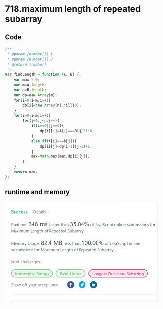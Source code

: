 718.maximum length of repeated subarray
=======================================
Code
----
```javascript
/**
 * @param {number[]} A
 * @param {number[]} B
 * @return {number}
 */
var findLength = function (A, B) {
    var max = 0;
    var m=A.length;
    var n=B.length;
    var dp=new Array(m);
    for(i=0;i<m;i++){
        dp[i]=new Array(n).fill(0);
    }
    for(i=0;i<m;i++){
        for(j=0;j<n;j++){
            if(i==0||j==0){
                dp[i][j]=A[i]===B[j]?1:0;
            }
            else if(A[i]===B[j]){
                dp[i][j]=dp[i-1][j-1]+1;
            }
            max=Math.max(max,dp[i][j]);
        }
    }
    return max;
};
```
runtime and memory
------------------
![image](https://github.com/Gloria1124/leetcode/blob/Gloria1124-patch-1/718photo.png)
